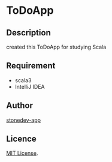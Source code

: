 # ToDoApp
## Description
created this ToDoApp for studying Scala
## Requirement
- scala3
- IntelliJ IDEA
## Author
[stonedev-app](https://github.com/stonedev-app)
## Licence
[MIT License](https://en.wikipedia.org/wiki/MIT_License).